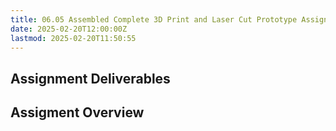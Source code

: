 ```yaml
---
title: 06.05 Assembled Complete 3D Print and Laser Cut Prototype Assignment
date: 2025-02-20T12:00:00Z
lastmod: 2025-02-20T11:50:55
---
```


## Assignment Deliverables

## Assigment Overview

